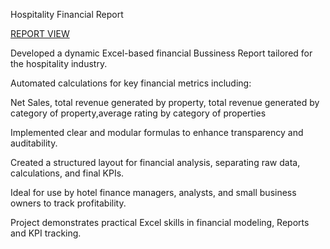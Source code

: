 Hospitality Financial Report 

<a href = "https://github.com/Piyush-tikiya/Excel-Data-Modelling/blob/main/ALL%20report_merged.pdf"> REPORT VIEW </a>

Developed a dynamic Excel-based financial Bussiness Report tailored for the hospitality industry.

Automated calculations for key financial metrics including:

Net Sales, total revenue generated by property, total revenue generated by category of property,average rating by category of properties

Implemented clear and modular formulas to enhance transparency and auditability.

Created a structured layout for financial analysis, separating raw data, calculations, and final KPIs.

Ideal for use by hotel finance managers, analysts, and small business owners to track profitability.

Project demonstrates practical Excel skills in financial modeling, Reports and KPI tracking.
